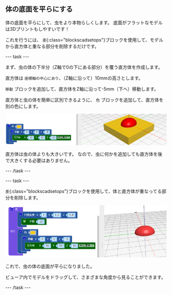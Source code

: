 ## 体の底面を平らにする

体の底面を平らにして、虫をより本物らしくします。 底面がフラットなモデルは3Dプリントもしやすいです！

これを行うには、 `差`{:class="blockscadsetops"}ブロックを使用して、モデルから直方体と重なる部分を削除するだけです。

--- task ---

まず、虫の体の下半分（Z軸で0の下にある部分）を覆う直方体を作成します。

直方体は `座標軸の中心にあり`、（Z軸に沿って）10mmの高さとします。

`移動` ブロックを追加して、直方体をZ軸に沿って-5mm（下へ）移動します。

直方体と虫の体を簡単に区別できるように、 `色` ブロックを追加して、直方体を別の色にします。

![スクリーンショット](images/bug-body-cuboid.png)

直方体は虫の体よりも大きいです。 なので、虫に何かを追加しても直方体を後で大きくする必要はありません。

--- /task ---

--- task ---

`差`{:class="blockscadsetops"}ブロックを使用して、体と直方体が重なってる部分を削除します。

![スクリーンショット](images/bug-difference.png)

これで、虫の体の底面が平らになりました。

ビューア内でモデルをドラッグして、さまざまな角度から見ることができます。

--- /task ---



  
